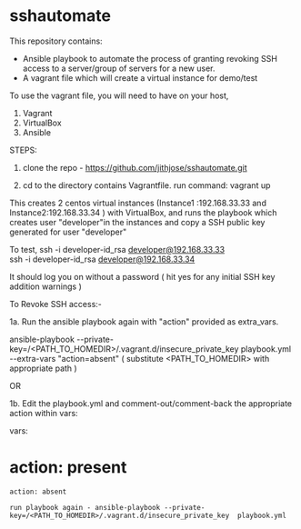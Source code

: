 # sshautomate

This repository contains:
  - Ansible playbook to automate the process of granting revoking SSH access to a server/group of servers for a new user.
  - A vagrant file which will create a virtual instance for demo/test

To use the vagrant file, you will need to have on your host,
 1. Vagrant
 2. VirtualBox
 3. Ansible

STEPS:

1. clone the repo - https://github.com/jithjose/sshautomate.git

2. cd to the directory contains Vagrantfile.
   run command: vagrant up

This creates 2 centos virtual instances (Instance1 :192.168.33.33 and Instance2:192.168.33.34 ) with VirtualBox, 
and runs the playbook which creates user "developer"in the instances and copy a SSH public key generated for user "developer"


To test,
   ssh -i developer-id_rsa developer@192.168.33.33  
   ssh -i developer-id_rsa developer@192.168.33.34

 It should log you on without a password ( hit yes for any initial SSH key addition warnings )


 To Revoke SSH access:-

 1a. Run the ansible playbook again with "action" provided as extra_vars.

   ansible-playbook --private-key=/<PATH_TO_HOMEDIR>/.vagrant.d/insecure_private_key  playbook.yml --extra-vars "action=absent"
   ( substitute  <PATH_TO_HOMEDIR> with appropriate path )

   OR

 1b.  Edit the playbook.yml and comment-out/comment-back the appropriate action within vars:

  vars:
  # action: present
    action: absent

    run playbook again - ansible-playbook --private-key=/<PATH_TO_HOMEDIR>/.vagrant.d/insecure_private_key  playbook.yml

